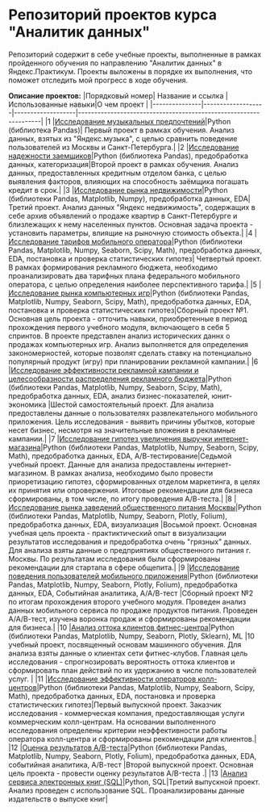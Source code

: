 # Репозиторий проектов курса "Аналитик данных"

Репозиторий содержит в себе учебные проекты, выполненные в рамках пройденного обучения по направлению "Аналитик данных" в Яндекс.Практикум.  Проекты выложены в порядке их выполнения, что поможет отследить мой прогресс в ходе обучения. 

**Описание проектов:**
|Порядковый номер| Название и ссылка |Использованные навыки|О чем проект                                                     |
|---------------|-------------------|-------------------|------------------------------------------------------------------|
|1              |[Исследование музыкальных предпочтений](https://github.com/shuanitaaa/student_projects/blob/main/01.%20%D0%98%D1%81%D1%81%D0%BB%D0%B5%D0%B4%D0%BE%D0%B2%D0%B0%D0%BD%D0%B8%D0%B5%20%D0%BC%D1%83%D0%B7%D1%8B%D0%BA%D0%B0%D0%BB%D1%8C%D0%BD%D1%8B%D1%85%20%D0%BF%D1%80%D0%B5%D0%B4%D0%BF%D0%BE%D1%87%D1%82%D0%B5%D0%BD%D0%B8%D0%B9.ipynb)|Python (библиотека Pandas)| Первый проект в рамках обучения. Анализ данных, взятых из "Яндекс.музыка", с целью сравнить поведение пользователей из Москвы и Санкт-Петербурга.|
|2              |[Исследование надежности заемщиков](https://github.com/shuanitaaa/student_projects/blob/main/02.%20%D0%98%D1%81%D1%81%D0%BB%D0%B5%D0%B4%D0%BE%D0%B2%D0%B0%D0%BD%D0%B8%D0%B5%20%D0%BD%D0%B0%D0%B4%D0%B5%D0%B6%D0%BD%D0%BE%D1%81%D1%82%D0%B8%20%D0%B7%D0%B0%D0%B5%D0%BC%D1%89%D0%B8%D0%BA%D0%BE%D0%B2.ipynb)|Python (библиотека Pandas), предобработка данных, категоризация|Второй проект в рамках обучения. Анализ данных, предоставленных кредитным отделом банка, с целью выявления факторов, влияющих на способность заёмщика погашать кредит в срок.|
|3              |[Исследование рынка недвижимости](https://github.com/shuanitaaa/student_projects/blob/main/03.%20%D0%98%D1%81%D1%81%D0%BB%D0%B5%D0%B4%D0%BE%D0%B2%D0%B0%D0%BD%D0%B8%D0%B5%20%D1%80%D1%8B%D0%BD%D0%BA%D0%B0%20%D0%BD%D0%B5%D0%B4%D0%B2%D0%B8%D0%B6%D0%B8%D0%BC%D0%BE%D1%81%D1%82%D0%B8.ipynb)|Python (библиотеки Pandas, Matplotlib, Numpy), предобработка данных, EDA|Третий проект. Анализ данных "Яндекс недвижимость", содержащих в себе архив объявлений о продаже квартир в Санкт-Петербурге и близлежащих к нему населенных пунктов. Основная задача проекта - установить параметры, влиящие на рыночную стоимость объекта.|
|4              |[Исследование тарифов мобильного оператора](https://github.com/shuanitaaa/student_projects/blob/main/04.%20%D0%98%D1%81%D1%81%D0%BB%D0%B5%D0%B4%D0%BE%D0%B2%D0%B0%D0%BD%D0%B8%D0%B5%20%D1%82%D0%B0%D1%80%D0%B8%D1%84%D0%BE%D0%B2%20%D0%BC%D0%BE%D0%B1%D0%B8%D0%BB%D1%8C%D0%BD%D0%BE%D0%B3%D0%BE%20%D0%BE%D0%BF%D0%B5%D1%80%D0%B0%D1%82%D0%BE%D1%80%D0%B0.ipynb)|Python (библиотеки Pandas, Matplotlib, Numpy, Seaborn, Scipy, Math), предобработка данных, EDA, постановка и проверка статистических гипотез| Четвертый проект. В рамках формирования рекламного бюджета, необходимо проанализировать два тарифных плана федерального мобильного оператора, с целью определения наиболее перспективного тарифа.|
|5              |[Исследование рынка компьютерных игр](https://github.com/shuanitaaa/student_projects/blob/main/05.%20%D0%98%D1%81%D1%81%D0%BB%D0%B5%D0%B4%D0%BE%D0%B2%D0%B0%D0%BD%D0%B8%D0%B5%20%D1%80%D1%8B%D0%BD%D0%BA%D0%B0%20%D0%BA%D0%BE%D0%BC%D0%BF%D1%8C%D1%8E%D1%82%D0%B5%D1%80%D0%BD%D1%8B%D1%85%20%D0%B8%D0%B3%D1%80.ipynb)|Python (библиотеки Pandas, Matplotlib, Numpy, Seaborn, Scipy, Math), предобработка данных, EDA, постановка и проверка статистических гипотез|Сборный проект №1. Основная цель проекта - отточить навыки, приобретенные в период прохождения первого учебного модуля, включающего в себя 5 спринтов. В проекте представлен анализ исторических даннх о продажах компьютерных игр. Анализ выполняется для определения закономерностей, которые позволят сделать ставку на потенциально популярный продукт (игру) при планировании рекламной кампании.|
|6              |[Исследование эффективности рекламной кампании и целесообразности распределения рекламного бюджета](https://github.com/shuanitaaa/student_projects/blob/main/06.%20%D0%98%D1%81%D1%81%D0%BB%D0%B5%D0%B4%D0%BE%D0%B2%D0%B0%D0%BD%D0%B8%D0%B5%20%D1%8D%D1%84%D1%84%D0%B5%D0%BA%D1%82%D0%B8%D0%B2%D0%BD%D0%BE%D1%81%D1%82%D0%B8%20%D1%80%D0%B5%D0%BA%D0%BB%D0%B0%D0%BC%D0%BD%D0%BE%D0%B9%20%D0%BA%D0%B0%D0%BC%D0%BF%D0%B0%D0%BD%D0%B8%D0%B8.ipynb)|Python (библиотеки Pandas, Matplotlib, Numpy, Seaborn, Scipy, Math), предобработка данных, EDA, анализ бизнес-показателей, юнит-экономика |Шестой самостоятельный проект. Для анализа предоставлены данные о пользователях развлекательного мобильного приложения. Цель исследования - выявить причины убытков, которые несет бизнес, несмотря на значительные вложения в рекламные кампании.|
|7              |[Исследование гипотез увеличения выручки интернет-магазина](https://github.com/shuanitaaa/student_projects/blob/main/07.%20%D0%98%D1%81%D1%81%D0%BB%D0%B5%D0%B4%D0%BE%D0%B2%D0%B0%D0%BD%D0%B8%D0%B5%20%D0%B3%D0%B8%D0%BF%D0%BE%D1%82%D0%B5%D0%B7%20%D1%83%D0%B2%D0%B5%D0%BB%D0%B8%D1%87%D0%B5%D0%BD%D0%B8%D1%8F%20%D0%B2%D1%8B%D1%80%D1%83%D1%87%D0%BA%D0%B8%20%D0%B8%D0%BD%D1%82%D0%B5%D1%80%D0%BD%D0%B5%D1%82-%D0%BC%D0%B0%D0%B3%D0%B0%D0%B7%D0%B8%D0%BD%D0%B0.ipynb)|Python (библиотеки Pandas, Matplotlib, Numpy, Seaborn, Scipy, Math), предобработка данных, EDA, А/В-тестирование|Седьмой учебный проект. Данные для анализа предоставлены интернет-магазином. В рамках анализа, необходимо было провести приоретизацию гипотез, сформированных отделом маркетинга, в целях их принятия или опровержения. Итоговые рекомендации для бизнеса сформированы, в том числе, по итогу проведения А/В-теста.|
|8              |[Исследование рынка заведений общественного питания Москвы](https://github.com/shuanitaaa/student_projects/blob/main/08.%20%D0%98%D1%81%D1%81%D0%BB%D0%B5%D0%B4%D0%BE%D0%B2%D0%B0%D0%BD%D0%B8%D0%B5%20%D1%80%D1%8B%D0%BD%D0%BA%D0%B0%20%D0%B7%D0%B0%D0%B2%D0%B5%D0%B4%D0%B5%D0%BD%D0%B8%D0%B9%20%D0%BE%D0%B1%D1%89%D0%B5%D1%81%D1%82%D0%B2%D0%B5%D0%BD%D0%BD%D0%BE%D0%B3%D0%BE%20%D0%BF%D0%B8%D1%82%D0%B0%D0%BD%D0%B8%D1%8F%20%D0%9C%D0%BE%D1%81%D0%BA%D0%B2%D1%8B.ipynb)|Python (библиотеки Pandas, Matplotlib, Numpy, Seaborn, Plotly, Folium), предобработка данных, EDA, визуализация |Восьмой проект. Основная учебная цель проекта - практиктический опыт в визуализации результатов исследования и предобработка очень "грязных" данных. Для анализа взяты данные о предприятиях общественного питания г. Москвы. По результатам исследования были сформированы рекомендации для стартапа в сфере общепита.|
|9              |[Исследование поведения пользователей мобильного приложения](https://github.com/shuanitaaa/student_projects/blob/main/09.%20%D0%98%D1%81%D1%81%D0%BB%D0%B5%D0%B4%D0%BE%D0%B2%D0%B0%D0%BD%D0%B8%D0%B5%20%D0%BF%D0%BE%D0%B2%D0%B5%D0%B4%D0%B5%D0%BD%D0%B8%D1%8F%20%D0%BF%D0%BE%D0%BB%D1%8C%D0%B7%D0%BE%D0%B2%D0%B0%D1%82%D0%B5%D0%BB%D0%B5%D0%B9%20%D0%BC%D0%BE%D0%B1%D0%B8%D0%BB%D1%8C%D0%BD%D0%BE%D0%B3%D0%BE%20%D0%BF%D1%80%D0%B8%D0%BB%D0%BE%D0%B6%D0%B5%D0%BD%D0%B8%D1%8F.ipynb)|Python (библиотеки Pandas, Matplotlib, Numpy, Seaborn, Plotly, Folium), предобработка данных, EDA, Событийная аналитика, А/А/В-тест |Сборный проект №2 по итогам прохождения второго учебного модуля. Проведен анализ данных мобильного сервиса по продаже продуктов питания. Проведен А/А/В-тест, изучена воронка продаж и сформированы рекомендации для бизнеса.|
|10             |[Анализ оттока клиентов фитнес-центра](https://github.com/shuanitaaa/student_projects/blob/main/10.%20%D0%90%D0%BD%D0%B0%D0%BB%D0%B8%D0%B7%20%D0%BE%D1%82%D1%82%D0%BE%D0%BA%D0%B0%20%D0%BA%D0%BB%D0%B8%D0%B5%D0%BD%D1%82%D0%BE%D0%B2%20%D1%84%D0%B8%D1%82%D0%BD%D0%B5%D1%81-%D1%86%D0%B5%D0%BD%D1%82%D1%80%D0%B0.ipynb)|Python (библиотеки Pandas, Matplotlib, Numpy, Seaborn, Plotly, Sklearn), ML |10 учебный проект, посвященный основам машинного обучения. Для анализа взяты данные о клиентах сети фитнес-клубов. Главная цель исследования - спрогнозировать вероятность оттока клиентов и сформировать план действий по их удержанию в числе пользователей услуг. |
|11             |[Исследование эффективности операторов колл-центров](https://github.com/shuanitaaa/student_projects/blob/main/11.%20%D0%98%D1%81%D1%81%D0%BB%D0%B5%D0%B4%D0%BE%D0%B2%D0%B0%D0%BD%D0%B8%D0%B5%20%D1%8D%D1%84%D1%84%D0%B5%D0%BA%D1%82%D0%B8%D0%B2%D0%BD%D0%BE%D1%81%D1%82%D0%B8%20%D0%BE%D0%BF%D0%B5%D1%80%D0%B0%D1%82%D0%BE%D1%80%D0%BE%D0%B2%20%D0%BA%D0%BE%D0%BB%D0%BB-%D1%86%D0%B5%D0%BD%D1%82%D1%80%D0%BE%D0%B2.ipynb)|Python (библиотеки Pandas, Matplotlib, Numpy, Seaborn, Scipy, Math), предобработка данных, EDA, постановка и проверка статистических гипотез|Первый выпускной проект. Заказчик исследования - коммерческая компания, предоставляющая услуги коммерческим колл-центрам. На основании выполненного исследования определены критерии неэффективности работы оператора колл-центра и сформированы рекомендации для клиентов.|
|12             |[Оценка результатов A/B-теста](https://github.com/shuanitaaa/student_projects/blob/main/12.%20%D0%9E%D1%86%D0%B5%D0%BD%D0%BA%D0%B0%20%D1%80%D0%B5%D0%B7%D1%83%D0%BB%D1%8C%D1%82%D0%B0%D1%82%D0%BE%D0%B2%20AB-%D1%82%D0%B5%D1%81%D1%82%D0%B0.ipynb)|Python (библиотеки Pandas, Matplotlib, Numpy, Seaborn, Plotly, Folium), предобработка данных, EDA, событийная аналитика, А/В-тест |Второй выпускной проект. Основная цель проекта - провести оценку результатов A/B-теста .|
|13             |[Анализ сервиса электронных книг (SQL)](https://github.com/shuanitaaa/student_projects/blob/main/13.%20%D0%90%D0%BD%D0%B0%D0%BB%D0%B8%D0%B7%20%D1%81%D0%B5%D1%80%D0%B2%D0%B8%D1%81%D0%B0%20%D1%8D%D0%BB%D0%B5%D0%BA%D1%82%D1%80%D0%BE%D0%BD%D0%BD%D1%8B%D1%85%20%D0%BA%D0%BD%D0%B8%D0%B3%20(SQL).ipynb)|Python, SQL|Третий выпускной проект. Анализ проведен с использование SQL. Проанализированы данные издательств о выпуске книг|

